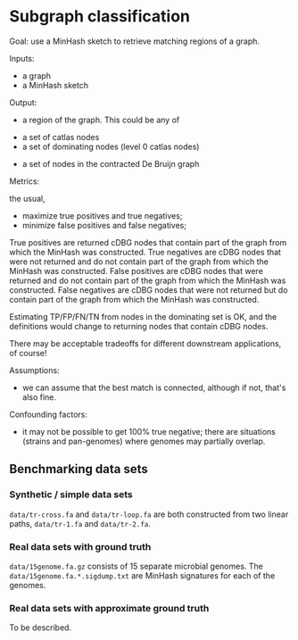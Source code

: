 # Subgraph classification

Goal: use a MinHash sketch to retrieve matching regions of a graph.

Inputs:

* a graph
* a MinHash sketch

Output:

* a region of the graph. This could be any of

 - a set of catlas nodes
 - a set of dominating nodes (level 0 catlas nodes)
 * a set of nodes in the contracted De Bruijn graph
 
Metrics:

the usual,

* maximize true positives and true negatives;
* minimize false positives and false negatives;

True positives are returned cDBG nodes that contain part of the graph
from which the MinHash was constructed.  True negatives are cDBG nodes
that were not returned and do not contain part of the graph from which
the MinHash was constructed.  False positives are cDBG nodes that were
returned and do not contain part of the graph from which the MinHash
was constructed. False negatives are cDBG nodes that were not returned
but do contain part of the graph from which the MinHash was
constructed.

Estimating TP/FP/FN/TN from nodes in the dominating set is OK, and the
definitions would change to returning nodes that contain cDBG nodes.

There may be acceptable tradeoffs for different downstream
applications, of course!

Assumptions:

* we can assume that the best match is connected, although if not, that's
  also fine.

Confounding factors:

* it may not be possible to get 100% true negative; there are
  situations (strains and pan-genomes) where genomes may partially
  overlap.

## Benchmarking data sets

### Synthetic / simple data sets

`data/tr-cross.fa` and `data/tr-loop.fa` are both constructed from two
linear paths, `data/tr-1.fa` and `data/tr-2.fa`.

### Real data sets with ground truth

`data/15genome.fa.gz` consists of 15 separate microbial genomes.  The
`data/15genome.fa.*.sigdump.txt` are MinHash signatures for each of
the genomes.

### Real data sets with approximate ground truth

To be described.
